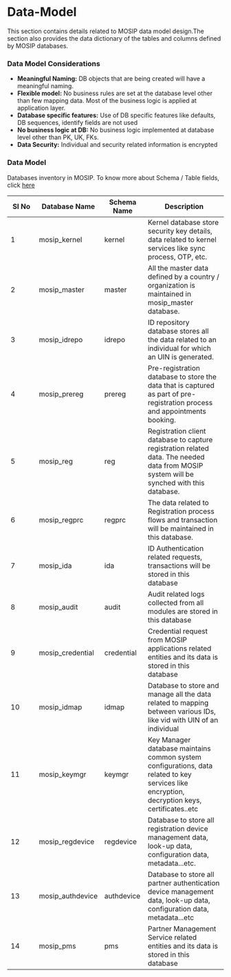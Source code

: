 # Data-Model

This section contains details related to MOSIP data model design.The section also provides the data dictionary of the tables and columns defined by MOSIP databases.

### Data Model Considerations

* **Meaningful Naming:** DB objects that are being created will have a meaningful naming.
* **Flexible model:** No business rules are set at the database level other than few mapping data. Most of the business logic is applied at application layer.
* **Database specific features:** Use of DB specific features like defaults, DB sequences, identify fields are not used
* **No business logic at DB:** No business logic implemented at database level other than PK, UK, FKs.
* **Data Security:** Individual and security related information is encrypted

### Data Model

Databases inventory in MOSIP. To know more about Schema / Table fields, click [here](https://github.com/mosip/registration/tree/1.1.5.5/db_scripts/mosip_regprc)



<table><thead><tr><th width="50">Sl No</th><th>Database Name</th><th>Schema Name</th><th>Description</th></tr></thead><tbody><tr><td>1</td><td>mosip_kernel</td><td>kernel</td><td>Kernel database store security key details, data related to kernel services like sync process, OTP, etc.</td></tr><tr><td>2</td><td>mosip_master</td><td>master</td><td>All the master data defined by a country / organization is maintained in mosip_master database.</td></tr><tr><td>3</td><td>mosip_idrepo</td><td>idrepo</td><td>ID repository database stores all the data related to an individual for which an UIN is generated.</td></tr><tr><td>4</td><td>mosip_prereg</td><td>prereg</td><td>Pre-registration database to store the data that is captured as part of pre-registration process and appointments booking.</td></tr><tr><td>5</td><td>mosip_reg</td><td>reg</td><td>Registration client database to capture registration related data. The needed data from MOSIP system will be synched with this database.</td></tr><tr><td>6</td><td>mosip_regprc</td><td>regprc</td><td>The data related to Registration process flows and transaction will be maintained in this database.</td></tr><tr><td>7</td><td>mosip_ida</td><td>ida</td><td>ID Authentication related requests, transactions will be stored in this database</td></tr><tr><td>8</td><td>mosip_audit</td><td>audit</td><td>Audit related logs collected from all modules are stored in this database</td></tr><tr><td>9</td><td>mosip_credential</td><td>credential</td><td>Credential request from MOSIP applications related entities and its data is stored in this database</td></tr><tr><td>10</td><td>mosip_idmap</td><td>idmap</td><td>Database to store and manage all the data related to mapping between various IDs, like vid with UIN of an individual</td></tr><tr><td>11</td><td>mosip_keymgr</td><td>keymgr</td><td>Key Manager database maintains common system configurations, data related to key services like encryption, decryption keys, certificates..etc</td></tr><tr><td>12</td><td>mosip_regdevice</td><td>regdevice</td><td>Database to store all registration device management data, look-up data, configuration data, metadata...etc.</td></tr><tr><td>13</td><td>mosip_authdevice</td><td>authdevice</td><td>Database to store all partner authentication device management data, look-up data, configuration data, metadata...etc</td></tr><tr><td>14</td><td>mosip_pms</td><td>pms</td><td>Partner Management Service related entities and its data is stored in this database</td></tr></tbody></table>

